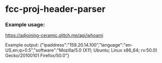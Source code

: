 # fcc-proj-header-parser

<h3> Example usage: </h3>
<a href="https://adjoining-ceramic.glitch.me/api/whoami">https://adjoining-ceramic.glitch.me/api/whoami</a>
<p>
Example output:
{"ipaddress":"159.20.14.100","language":"en-US,en;q=0.5","software":"Mozilla/5.0 (X11; Ubuntu; Linux x86_64; rv:50.0) Gecko/20100101 Firefox/50.0"}
</p>
